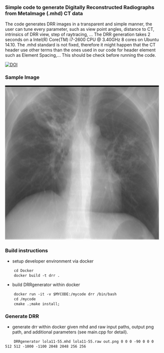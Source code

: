 ### Simple code to generate Digitally Reconstructed Radiographs from MetaImage (.mhd) CT data

The code generates DRR images in a transparent and simple manner, the user can tune every parameter, such as view point angles, distance to CT, intrinsics of DRR view, step of raytracing, ...
The DRR generation takes 2 seconds on a Intel(R) Core(TM) i7-2600 CPU @ 3.40GHz 8 cores on Ubuntu 14.10.
The .mhd standard is not fixed, therefore it might happen that the CT header use other terms than the ones used in our code for header element such as Element Spacing,... This should be check before running the code.

[![DOI](https://zenodo.org/badge/88970535.svg)](https://zenodo.org/badge/latestdoi/88970535)

### Sample Image

![sample chest DRR](/sample/sample0.png)

### Build instructions

* setup developer environment via docker
```
    cd Docker
    docker build -t drr .
```
* build DRRgenerator within docker
```
    docker run -it -v $MYCODE:/mycode drr /bin/bash
    cd /mycode
    cmake .;make install;
```
### Generate DRR

* generate drr within docker given mhd and raw input paths, output png path, and additional parameters (see main.cpp for detail).
```
    DRRgenerator lola11-55.mhd lola11-55.raw out.png 0 0 0 -90 0 0 0 512 512 -1000 -1100 2048 2048 256 256
```
